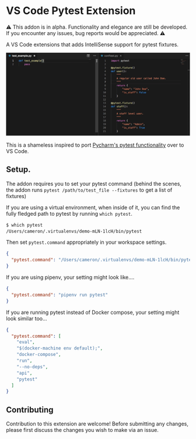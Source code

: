 # VS Code Pytest Extension

⚠️ This addon is in alpha. Functionality and elegance are still be developed. If you encounter any issues, bug reports would be appreciated. ⚠️

A VS Code extensions that adds IntelliSense support for pytest fixtures.

![](demo.gif)

This is a shameless inspired to port [Pycharm's pytest functionality](https://blog.jetbrains.com/pycharm/2018/08/pycharm-2018-2-and-pytest-fixtures/) over to VS Code.

## Setup.

The addon requires you to set your pytest command
(behind the scenes, the addon runs `pytest /path/to/test_file --fixtures` to get a list of fixtures)

If you are using a virtual environment, when inside of it, you can find the fully fledged path to pytest by running `which pytest`.

```bash
$ which pytest
/Users/cameron/.virtualenvs/demo-mLN-1lcH/bin/pytest
```

Then set `pytest.command` appropriately in your workspace settings.

```json
{
  "pytest.command": "/Users/cameron/.virtualenvs/demo-mLN-1lcH/bin/pytest"
}
```

If you are using pipenv, your setting might look like....

```json
{
  "pytest.command": "pipenv run pytest"
}
```

If you are running pytest instead of Docker compose, your setting might look similar too...

```json
{
  "pytest.command": [
    "eval",
    "$(docker-machine env default);",
    "docker-compose",
    "run",
    "--no-deps",
    "api",
    "pytest"
  ]
}
```

## Contributing

Contribution to this extension are welcome!
Before submitting any changes, please first discuss the changes you wish to make via an issue.
